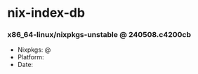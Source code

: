 # nix-index-db
### x86_64-linux/nixpkgs-unstable @ 240508.c4200cb
- Nixpkgs: @[](https://github.com/NixOS/nixpkgs/commit/c4200cb341ee794775185ecd4105fbbfb5ca73a0)
- Platform: 
- Date: 
